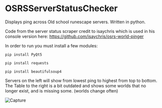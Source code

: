 # OSRSServerStatusChecker
Displays ping across Old school runescape servers.
Written in python. 

Code from the server status scraper credit to isaychris which is used in his console version here:
https://github.com/isaychris/osrs-world-pinger

In order to run you must install a few modules:

`pip install PyQt5`

`pip install requests`

`pip install beautifulsoup4`


Servers on the left will show from lowest ping to highest from top to bottom.
The Table to the right is a bit outdated and shows some worlds that no longer exist, and is missing some. (worlds change often)

![Capture](https://user-images.githubusercontent.com/3312076/114008559-5cefbe80-9830-11eb-983b-72ae2ae48182.PNG)
